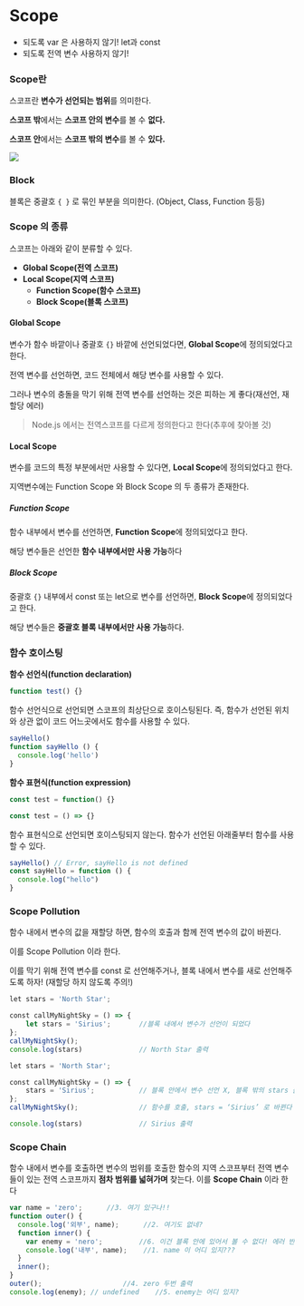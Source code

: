 # Scope

* 되도록 var 은 사용하지 않기! let과 const
* 되도록 전역 변수 사용하지 않기!

### Scope란

스코프란 **변수가 선언되는 범위**를 의미한다. 

**스코프 밖**에서는 **스코프 안의 변수**를 볼 수 **없다.**

**스코프 안**에서는 **스코프 밖의 변수**를 볼 수 **있다.**

<img src="https://miro.medium.com/max/1250/1*94wTu61tmltShnyb5U0kgw.png"  />

### Block

블록은 중괄호 `{ }` 로 묶인 부분을 의미한다. (Object, Class, Function 등등)

### Scope 의 종류

스코프는 아래와 같이 분류할 수 있다. 

- **Global Scope(전역 스코프)**
- **Local Scope(지역 스코프)**
  - **Function Scope(함수 스코프)**
  - **Block Scope(블록 스코프)**

#### Global Scope

변수가 함수 바깥이나 중괄호 `{}` 바깥에 선언되었다면, **Global Scope**에 정의되었다고 한다.

전역 변수를 선언하면, 코드 전체에서 해당 변수를 사용할 수 있다.

그러나 변수의 충돌을 막기 위해 전역 변수를 선언하는 것은 피하는 게 좋다(재선언, 재할당 에러)

> Node.js 에서는 전역스코프를 다르게 정의한다고 한다(추후에 찾아볼 것)

#### Local Scope

변수를 코드의 특정 부분에서만 사용할 수 있다면, **Local Scope**에 정의되었다고 한다.

지역변수에는 Function Scope 와 Block Scope 의 두 종류가 존재한다.

##### Function Scope

함수 내부에서 변수를 선언하면, **Function Scope**에 정의되었다고 한다.

해당 변수들은 선언한 **함수 내부에서만 사용 가능**하다

##### Block Scope

중괄호 `{}` 내부에서 const 또는 let으로 변수를 선언하면, **Block Scope**에 정의되었다고 한다. 

해당 변수들은 **중괄호 블록 내부에서만 사용 가능**하다.



### 함수 호이스팅

**함수 선언식(function declaration)**

```js
function test() {}
```

함수 선언식으로 선언되면 스코프의 최상단으로 호이스팅된다. 즉, 함수가 선언된 위치와 상관 없이 코드 어느곳에서도 함수를 사용할 수 있다.

```js
sayHello()
function sayHello () {
  console.log('hello')
}
```



**함수 표현식(function expression)**

```js
const test = function() {}

const test = () => {}
```

함수 표현식으로 선언되면 호이스팅되지 않는다. 함수가 선언된 아래줄부터 함수를 사용할 수 있다.

```js
sayHello() // Error, sayHello is not defined
const sayHello = function () {
  console.log("hello")
}
```



### Scope Pollution

함수 내에서 변수의 값을 재할당 하면, 함수의 호출과 함께 전역 변수의 값이 바뀐다. 

이를 Scope Pollution 이라 한다.

이를 막기 위해 전역 변수를 const 로 선언해주거나, 블록 내에서 변수를 새로 선언해주도록 하자! (재할당 하지 않도록 주의!)

```js
let stars = 'North Star';

const callMyNightSky = () => {
  	let stars = 'Sirius';   	//블록 내에서 변수가 선언이 되었다
};
callMyNightSky();       
console.log(stars)       		// North Star 출력
```

```js
let stars = 'North Star';

const callMyNightSky = () => {
  	stars = 'Sirius';	   		// 블록 안에서 변수 선언 X, 블록 밖의 stars 를 호출
};
callMyNightSky(); 				// 함수를 호출, stars = ‘Sirius’ 로 바뀐다

console.log(stars)       		// Sirius 출력
```



### Scope Chain

함수 내에서 변수를 호출하면 변수의 범위를 호출한 함수의 지역 스코프부터 전역 변수들이 있는 전역 스코프까지 **점차 범위를 넓혀가며** 찾는다. 이를 **Scope Chain** 이라 한다

```js
var name = 'zero'; 		//3. 여기 있구나!!
function outer() { 		
  console.log('외부', name); 		//2. 여기도 없네?
  function inner() { 
    var enemy = 'nero'; 		//6. 이건 블록 안에 있어서 볼 수 없다! 에러 반환
    console.log('내부', name);  	//1. name 이 어디 있지???
  } 
  inner();  
} 
outer(); 					//4. zero 두번 출력
console.log(enemy); // undefined	//5. enemy는 어디 있지?
```